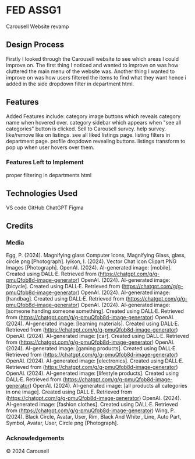 # FED ASSG1

Carousell Website revamp
 
## Design Process
 
Firstly I looked through the Carousell website to see which areas I could improve on.
The first thing I noticed and wanted to improve on was how cluttered the main menu of the website was.
Another thing I wanted to improve on was how users filtered the items to find what they want hence i added in the side dropdown filter in department html.

## Features
Added Features include:
category image buttons which reveals category name when hovered over.
category sidebar which appears when "see all categories" button is clicked.
Sell to Carousell survey.
help survey.
like/remove like on listings.
see all liked listings page.
listing filters in department page.
profile dropdown revealing buttons.
listings transform to pop up when user hovers over them.

 


### Features Left to Implement
proper filtering in departments html

## Technologies Used

VS code
GitHub
ChatGPT
Figma




## Credits


### Media
Egg, P. (2024). Magnifying glass Computer Icons, Magnifying Glass, glass, circle png [Photograph].
Iyikon, I. (2024). Vector Chat Icon Clipart PNG Images [Photograph].
OpenAI. (2024). AI-generated image: [mobile]. Created using DALL·E. Retrieved from (https://chatgpt.com/g/g-pmuQfob8d-image-generator)
OpenAI. (2024). AI-generated image: [bicycle]. Created using DALL·E. Retrieved from (https://chatgpt.com/g/g-pmuQfob8d-image-generator)
OpenAI. (2024). AI-generated image: [handbag]. Created using DALL·E. Retrieved from (https://chatgpt.com/g/g-pmuQfob8d-image-generator)
OpenAI. (2024). AI-generated image: [someone handing someone something]. Created using DALL·E. Retrieved from (https://chatgpt.com/g/g-pmuQfob8d-image-generator)
OpenAI. (2024). AI-generated image: [learning materials]. Created using DALL·E. Retrieved from (https://chatgpt.com/g/g-pmuQfob8d-image-generator)
OpenAI. (2024). AI-generated image: [car]. Created using DALL·E. Retrieved from (https://chatgpt.com/g/g-pmuQfob8d-image-generator)
OpenAI. (2024). AI-generated image: [gaming products]. Created using DALL·E. Retrieved from (https://chatgpt.com/g/g-pmuQfob8d-image-generator)
OpenAI. (2024). AI-generated image: [electronics]. Created using DALL·E. Retrieved from (https://chatgpt.com/g/g-pmuQfob8d-image-generator)
OpenAI. (2024). AI-generated image: [lifestyle products]. Created using DALL·E. Retrieved from (https://chatgpt.com/g/g-pmuQfob8d-image-generator)
OpenAI. (2024). AI-generated image: [all products all categories in one image]. Created using DALL·E. Retrieved from (https://chatgpt.com/g/g-pmuQfob8d-image-generator)
OpenAI. (2024). AI-generated image: [fashion clothes]. Created using DALL·E. Retrieved from (https://chatgpt.com/g/g-pmuQfob8d-image-generator)
Wing, P. (2024). Black Circle, Avatar, User, Rim, Black And White , Line, Auto Part, Symbol, Avatar, User, Circle png [Photograph].
### Acknowledgements

© 2024 Carousell
